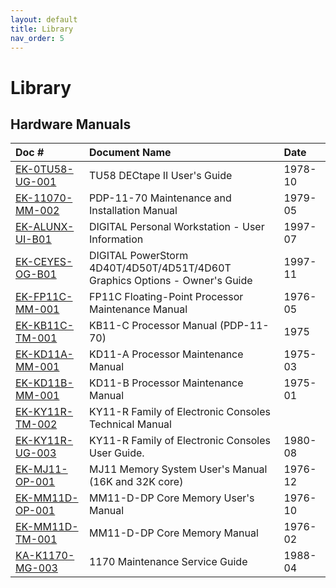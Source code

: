 ```yaml
---
layout: default
title: Library
nav_order: 5
---
```


# Library

## Hardware Manuals

| Doc #                                                                                                                                    | Document Name                                                                     | Date
|:-----------------------------------------------------------------------------------------------------------------------------------------|:----------------------------------------------------------------------------------|:--------
| [EK-0TU58-UG-001](../assets/pdf/EK-0TU58-UG-001_TU58_DECtape_II_User's_Guide,1978-10.pdf)                                                | TU58 DECtape II User's Guide                                                      | 1978-10
| [EK-11070-MM-002](../assets/pdf/EK-11070-MM-002_PDP-11-70_Maintenance_and_Installation_Manual,1979-05.pdf)                               | PDP-11-70 Maintenance and Installation Manual                                     | 1979-05
| [EK-ALUNX-UI-B01](../assets/pdf/EK-ALUNX-UI-B01_DIGITAL_Personal_Workstation_-_User_Information,1997-07.pdf)                             | DIGITAL Personal Workstation - User Information                                   | 1997-07
| [EK-CEYES-OG-B01](../assets/pdf/EK-CEYES-OG-B01_DIGITAL_PowerStorm_4D40T-4D50T-4D51T-4D60T_Graphics_Options_-_Owner's_Guide,1997-11.pdf) | DIGITAL PowerStorm 4D40T/4D50T/4D51T/4D60T <br/> Graphics Options - Owner's Guide | 1997-11
| [EK-FP11C-MM-001](../assets/pdf/EK-FP11C-MM-001_FP11C_Floating-Point_Processor_Maintenance_Manual,1976-05.pdf)                           | FP11C Floating-Point Processor Maintenance Manual                                 | 1976-05
| [EK-KB11C-TM-001](../assets/pdf/EK-KB11C-TM-001_KB11-C_Processor_Manual_(PDP-11-70),1975.pdf)                                            | KB11-C Processor Manual (PDP-11-70)                                               | 1975
| [EK-KD11A-MM-001](../assets/pdf/EK-KD11A-MM-001_KD11-A_Processor_Maintenance_Manual,1975-03.pdf)                                         | KD11-A Processor Maintenance Manual                                               | 1975-03
| [EK-KD11B-MM-001](../assets/pdf/EK-KD11B-MM-001_KD11-B_Processor_Maintenance_Manual,1975-01.pdf)                                         | KD11-B Processor Maintenance Manual                                               | 1975-01
| [EK-KY11R-TM-002](../assets/pdf/EK-KY11R-TM-002_KY11-R_Family_of_Electronic_Consoles_Technical_Manual.pdf)                               | KY11-R Family of Electronic Consoles Technical Manual                             | 
| [EK-KY11R-UG-003](../assets/pdf/EK-KY11R-UG-003_KY11-R_Family_of_Electronic_Consoles_User_Guide,1980-08.pdf)                             | KY11-R Family of Electronic Consoles User Guide.                                  | 1980-08
| [EK-MJ11-OP-001](../assets/pdf/EK-MJ11-OP-001_MJ11_Memory_System_User's_Manual_(16K_and_32K_core),1976-12.pdf)                           | MJ11 Memory System User's Manual (16K and 32K core)                               | 1976-12
| [EK-MM11D-OP-001](../assets/pdf/EK-MM11D-OP-001_MM11-D-DP_Core_Memory_User's_Manual,1976-10.pdf)                                         | MM11-D-DP Core Memory User's Manual                                               | 1976-10
| [EK-MM11D-TM-001](../assets/pdf/EK-MM11D-TM-001_MM11-D-DP_Core_Memory_Manual,1976-02.pdf)                                                | MM11-D-DP Core Memory Manual                                                      | 1976-02
| [KA-K1170-MG-003](../assets/pdf/KA-K1170-MG-003_1170_Maintenance_Service_Guide,1988-04.pdf)                                              | 1170 Maintenance Service Guide                                                    | 1988-04

